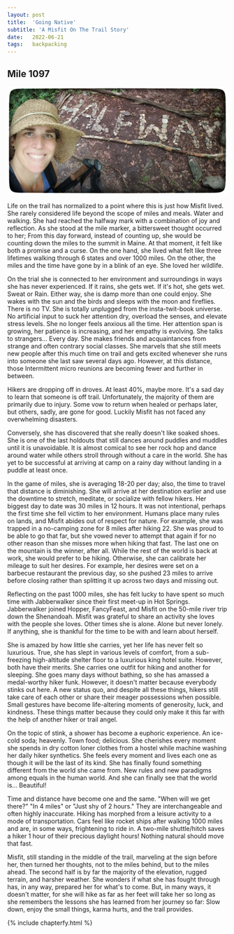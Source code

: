 ```yaml
---
layout: post
title:  'Going Native'
subtitle: 'A Misfit On The Trail Story'
date:   2022-06-21
tags:   backpacking
---
```

## Mile 1097

![halfway](/assets/img_misfit_series/16-halfway.jpeg)

Life on the trail has normalized to a point where this is just how Misfit lived. She rarely considered life beyond the scope of miles and
meals. Water and walking. She had reached the halfway mark with a combination of joy and reflection. As she stood at the mile marker, a
bittersweet thought occurred to her; From this day forward, instead of counting up, she would be counting down the miles to the summit in
Maine. At that moment, it felt like both a promise and a curse. On the one hand, she lived what felt like three lifetimes walking through 6
states and over 1000 miles. On the other, the miles and the time have gone by in a blink of an eye. She loved her wildlife.

On the trial she is connected to her environment and surroundings in ways she has never experienced. If it rains, she gets wet. If it's hot,
she gets wet. Sweat or Rain. Either way, she is damp more than one could enjoy. She wakes with the sun and the birds and sleeps with the
moon and fireflies. There is no TV. She is totally unplugged from the insta-twit-book universe. No artificial input to suck her attention
dry, overload the senses, and elevate stress levels. She no longer feels anxious all the time. Her attention span is growing, her patience
is increasing, and her empathy is evolving. She talks to strangers... Every day. She makes friends and acquaintances from strange and often
contrary social classes. She marvels that she still meets new people after this much time on trail and gets excited whenever she runs into
someone she last saw several days ago. However, at this distance, those Intermittent micro reunions are becoming fewer and further in
between.

Hikers are dropping off in droves. At least 40%, maybe more. It's a sad day to learn that someone is off trail. Unfortunately, the majority
of them are primarily due to injury. Some vow to return when healed or perhaps later, but others, sadly, are gone for good. Luckily Misfit
has not faced any overwhelming disasters.

Conversely, she has discovered that she really doesn't like soaked shoes. She is one of the last holdouts that still dances around puddles
and muddles until it is unavoidable. It is almost comical to see her rock hop and dance around water while others stroll through without a
care in the world. She has yet to be successful at arriving at camp on a rainy day without landing in a puddle at least once.

In the game of miles, she is averaging 18-20 per day; also, the time to travel that distance is diminishing. She will arrive at her
destination earlier and use the downtime to stretch, meditate, or socialize with fellow hikers. Her biggest day to date was 30 miles in 12
hours. It was not intentional, perhaps the first time she fell victim to her environment. Humans place many rules on lands, and Misfit
abides out of respect for nature. For example, she was trapped in a no-camping zone for 8 miles after hiking 22. She was proud to be able to
go that far, but she vowed never to attempt that again if for no other reason than she misses more when hiking that fast. The last one on
the mountain is the winner, after all. While the rest of the world is back at work, she would prefer to be hiking. Otherwise, she can
calibrate her mileage to suit her desires. For example, her desires were set on a barbecue restaurant the previous day, so she pushed 23
miles to arrive before closing rather than splitting it up across two days and missing out.

Reflecting on the past 1000 miles, she has felt lucky to have spent so much time with Jabberwalker since their first meet-up in Hot Springs.
Jabberwalker joined Hopper, FancyFeast, and Misfit on the 50-mile river trip down the Shenandoah. Misfit was grateful to share an activity
she loves with the people she loves. Other times she is alone. Alone but never lonely. If anything, she is thankful for the time to be with
and learn about herself.

She is amazed by how little she carries, yet her life has never felt so luxurious. True, she has slept in various levels of comfort, from a
sub-freezing high-altitude shelter floor to a luxurious king hotel suite. However, both have their merits. She carries one outfit for hiking
and another for sleeping. She goes many days without bathing, so she has amassed a medal-worthy hiker funk. However, it doesn't matter
because everybody stinks out here. A new status quo, and despite all these things, hikers still take care of each other or share their
meager possessions when possible. Small gestures have become life-altering moments of generosity, luck, and kindness. These things matter
because they could only make it this far with the help of another hiker or trail angel.

On the topic of stink, a shower has become a euphoric experience. An ice-cold soda; heavenly. Town food; delicious. She cherishes every
moment she spends in dry cotton loner clothes from a hostel while machine washing her daily hiker synthetics. She feels every moment and
lives each one as though it will be the last of its kind. She has finally found something different from the world she came from. New rules
and new paradigms among equals in the human world. And she can finally see that the world is… Beautiful!

Time and distance have become one and the same. "When will we get there?" "In 4 miles" or "Just shy of 2 hours." They are interchangeable
and often highly inaccurate. Hiking has morphed from a leisure activity to a mode of transportation. Cars feel like rocket ships after
walking 1000 miles and are, in some ways, frightening to ride in. A two-mile shuttle/hitch saves a hiker 1 hour of their precious daylight
hours! Nothing natural should move that fast.

Misfit, still standing in the middle of the trail, marveling at the sign before her, then turned her thoughts, not to the miles behind, but
to the miles ahead. The second half is by far the majority of the elevation, rugged terrain, and harsher weather. She wonders if what she
has fought through has, in any way, prepared her for what's to come. But, in many ways, it doesn't matter, for she will hike as far as her
feet will take her so long as she remembers the lessons she has learned from her journey so far: Slow down, enjoy the small things, karma
hurts, and the trail provides.


{% include chapterfy.html %}
